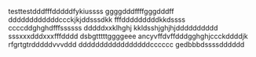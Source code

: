 testtestdddfffdddddfykiussss
ggggdddffffgggdddff
ddddddddddddccckjkjddsssdkk
fffdddddddddkkdssss
ccccddghghdfffssssss
dddddxxklhghj
kkldsshjghjhjdddddddddd
sssxxxdddxxxfffdddd
dsbgtttttggggeee
ancyvffdvffdddgghghjccckddddjk
rfgrtgtrdddddvvvddd
dddddddddddddddddcccccc
gedbbbdssssdddddd

